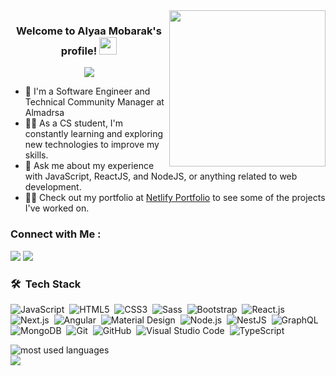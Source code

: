 <img width="250" align="right" src="https://c.tenor.com/_DOBjnGspYAAAAAM/code-coding.gif">

<h3 align="center">
  Welcome to Alyaa Mobarak's profile!
  <img src="https://media.giphy.com/media/hvRJCLFzcasrR4ia7z/giphy.gif" width="28">
</h3>

<p align="center">
  <a href="https://github.com/DenverCoder1/readme-typing-svg"><img src="https://readme-typing-svg.herokuapp.com/?lines=Full-stack%20web%20developer;Always%20learning%20new%20things&font=Fira%20Code&center=true&width=440&height=45&color=f75c7e&vCenter=true&size=22"></a>
</p> 

- 🏢 I'm a Software Engineer and Technical Community Manager at Almadrsa  
- 👨‍💻 As a CS student, I'm constantly learning and exploring new technologies to improve my skills.  
- 💬 Ask me about my experience with JavaScript, ReactJS, and NodeJS, or anything related to web development.  
- 👨‍💻 Check out my portfolio at [Netlify Portfolio](https://app.netlify.com/teams/alyaamobarak/sites) to see some of the projects I've worked on.



### Connect with Me :

<a href="https://linkedin.com/in/alyaa17/" target="_blank"><img src="https://img.shields.io/badge/Alyaa%20Mobarak-0077B5?style=for-the-badge&logo=Linkedin&logoColor=white"/></a>
<a href="https://t.me/@Aluaaaaa12" target="_blank"><img src="https://img.shields.io/badge/Alyaa%20Mobarak-0077B5?style=for-the-badge&logo=Telegram&logoColor=white"/></a>



### 🛠 &nbsp;Tech Stack

![JavaScript](https://img.shields.io/badge/-JavaScript-05122A?style=flat&logo=javascript)&nbsp;
![HTML5](https://img.shields.io/badge/-HTML5-05122A?style=flat&logo=HTML5)&nbsp;
![CSS3](https://img.shields.io/badge/-CSS3-05122A?style=flat&logo=CSS3&logoColor=1572B6)&nbsp;
![Sass](https://img.shields.io/badge/-Sass-05122A?style=flat&logo=sass)&nbsp;
![Bootstrap](https://img.shields.io/badge/-Bootstrap-05122A?style=flat&logo=bootstrap&logoColor=563D7C)&nbsp;
![React.js](https://img.shields.io/badge/-React-05122A?style=flat&logo=react)&nbsp;
![Next.js](https://img.shields.io/badge/-Next.js-05122A?style=flat&logo=next.js)&nbsp;
![Angular](https://img.shields.io/badge/-Angular-05122A?style=flat&logo=angular)&nbsp;
![Material Design](https://img.shields.io/badge/-Material%20Design-05122A?style=flat&logo=material-design)&nbsp;
![Node.js](https://img.shields.io/badge/-Node.js-05122A?style=flat&logo=node.js&logoColor=339933)&nbsp;
![NestJS](https://img.shields.io/badge/-NestJS-05122A?style=flat&logo=nestjs&logoColor=e0234e)&nbsp;
![GraphQL](https://img.shields.io/badge/-GraphQL-05122A?style=flat&logo=GraphQL)&nbsp;
![MongoDB](https://img.shields.io/badge/-MongoDB-05122A?style=flat&logo=MongoDB)&nbsp;
![Git](https://img.shields.io/badge/-Git-05122A?style=flat&logo=git)&nbsp;
![GitHub](https://img.shields.io/badge/-GitHub-05122A?style=flat&logo=github)&nbsp;
![Visual Studio Code](https://img.shields.io/badge/-Visual%20Studio%20Code-05122A?style=flat&logo=visual-studio-code&logoColor=007ACC)&nbsp;
![TypeScript](https://img.shields.io/badge/-TypeScript-05122A?style=flat&logo=typescript)

<img align="left" src="https://github-readme-stats.vercel.app/api/top-langs?username=alyaamobarak&show_icons=true&locale=en&layout=compact&theme=radical" alt="most used languages" />
<br>
<a href="https://komarev.com/ghpvc/?username=alyaamobarak&style=for-the-badge">
    <img src="https://komarev.com/ghpvc/?username=alyaamobarak&style=for-the-badge">
</a>
